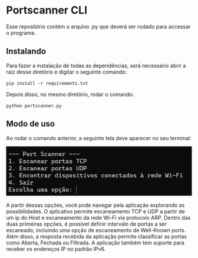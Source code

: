 # Portscanner CLI
Esse repositório contém o arquivo .py que deverá ser rodado para accessar o programa. 
## Instalando
Para fazer a instalação de todas as dependências, será necessário abrir a raiz desse diretório e digitar o seguinte comando:
```
pip install -r requirements.txt
```

Depois disso, no mesmo diretório, rodar o comando: 
```
python portscanner.py
```
## Modo de uso
Ao rodar o comando anterior, a seguinte tela deve aparecer no seu terminal:

![alt text](img/image.png)

A partir dessas opções, você pode navegar pela aplicação explorando as possibilidades. O aplicativo permite escaneamento TCP e UDP a partir de um ip do Host e escaneamento da rede Wi-Fi via protocolo ARP.
Dentro das duas primeiras opções, é possível definir intervalo de portas a ser escaneado, incluindo uma opção de escaneamento de Well-Known ports.
Além disso, a resposta recebida da aplicação permite classificar as portas como Aberta, Fechada ou Filtrada. A aplicação também tem suporte para receber os endereços IP no padrão IPv6.
